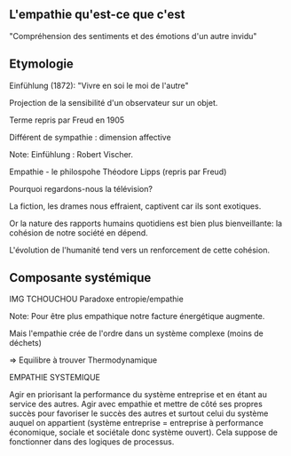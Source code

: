 ## L'empathie qu'est-ce que c'est

"Compréhension des sentiments et des émotions d'un autre invidu"



## Etymologie


Einfühlung (1872): "Vivre en soi le moi de l'autre"

Projection de la sensibilité d'un observateur sur un objet.

Terme repris par Freud en 1905

Différent de sympathie : dimension affective


Note:
Einfühlung : Robert Vischer.

Empathie - le philospohe Théodore Lipps (repris par Freud)

Pourquoi regardons-nous la télévision?

La fiction, les drames nous effraient, captivent car ils sont exotiques.

Or la nature des rapports humains quotidiens est bien plus bienveillante: la cohésion de notre société en dépend.

L'évolution de l'humanité tend vers un renforcement de cette cohésion.



## Composante systémique

IMG TCHOUCHOU
Paradoxe entropie/empathie


Note:
Pour être plus empathique notre facture énergétique augmente.

Mais l'empathie crée de l'ordre dans un système complexe (moins de déchets)

=> Equilibre à trouver
Thermodynamique

EMPATHIE SYSTEMIQUE

Agir en priorisant la performance du système entreprise et en étant au service des autres.
Agir avec empathie et mettre de côté ses propres succès pour favoriser le succès des autres et surtout celui du système auquel on appartient (système entreprise = entreprise à performance économique, sociale et sociétale donc système ouvert). Cela suppose de fonctionner dans des logiques de processus.
